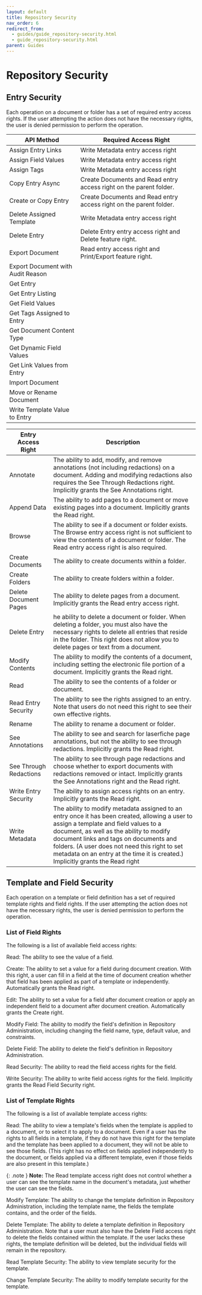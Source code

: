 ```yaml
---
layout: default
title: Repository Security
nav_order: 6
redirect_from:
  - guides/guide_repository-security.html
  - guide_repository-security.html
parent: Guides
---
```


<!--Copyright (c) Laserfiche.
Licensed under the MIT License. See LICENSE in the project root for license information.-->

# Repository Security

## Entry Security

Each operation on a document or folder has a set of required entry access rights. If the user attempting the action does not have the necessary rights, the user is denied permission to perform the operation.

| API Method | Required Access Right |
| --- | --- |
| Assign Entry Links | Write Metadata entry access right |
| Assign Field Values | Write Metadata entry access right |
| Assign Tags | Write Metadata entry access right |
| Copy Entry Async | Create Documents and Read entry access right on the parent folder. |
| Create or Copy Entry | Create Documents and Read entry access right on the parent folder. |
| Delete Assigned Template | Write Metadata entry access right |
| Delete Entry | Delete Entry entry access right and Delete feature right. |
| Export Document | Read entry access right and Print/Export feature right. |
| Export Document with Audit Reason |  |
| Get Entry |  |
| Get Entry Listing |  |
| Get Field Values |  |
| Get Tags Assigned to Entry |  |
| Get Document Content Type |  |
| Get Dynamic Field Values |  |
| Get Link Values from Entry |  |
| Import Document |  |
| Move or Rename Document |  |
| Write Template Value to Entry |  |


| Entry Access Right | Description |
| --- | --- |
| Annotate | The ability to add, modify, and remove annotations (not including redactions) on a document. Adding and modifying redactions also requires the See Through Redactions right. Implicitly grants the See Annotations right. | 
| Append Data | The ability to add pages to a document or move existing pages into a document. Implicitly grants the Read right. |
| Browse | The ability to see if a document or folder exists. The Browse entry access right is not sufficient to view the contents of a document or folder. The Read entry access right is also required. |
| Create Documents | The ability to create documents within a folder. |
| Create Folders | The ability to create folders within a folder. |
| Delete Document Pages | The ability to delete pages from a document. Implicitly grants the Read entry access right. |
| Delete Entry | he ability to delete a document or folder. When deleting a folder, you must also have the necessary rights to delete all entries that reside in the folder. This right does not allow you to delete pages or text from a document. |
| Modify Contents | The ability to modify the contents of a document, including setting the electronic file portion of a document. Implicitly grants the Read right. |
| Read | The ability to see the contents of a folder or document. |
| Read Entry Security | The ability to see the rights assigned to an entry. Note that users do not need this right to see their own effective rights. |
| Rename | The ability to rename a document or folder. |
| See Annotations | The ability to see and search for laserfiche page annotations, but not the ability to see through redactions. Implicitly grants the Read right. |
| See Through Redactions | The ability to see through page redactions and choose whether to export documents with redactions removed or intact. Implicitly grants the See Annotations right and the Read right. |
| Write Entry Security | The ability to assign access rights on an entry. Implicitly grants the Read right. |
| Write Metadata | The ability to modify metadata assigned to an entry once it has been created,  allowing a user to assign a template and field values to a document, as well as the ability to modify document links and tags on documents and folders. (A user does not need this right to set metadata on an entry at the time it is created.) Implicitly grants the Read right |


## Template and Field Security

Each operation on a template or field definition has a set of required template rights and field rights. If the user attempting the action does not have the necessary rights, the user is denied permission to perform the operation.

### List of Field Rights
The following is a list of available field access rights:

Read: The ability to see the value of a field.

Create: The ability to set a value for a field during document creation. With this right, a user can fill in a field at the time of document creation whether that field has been applied as part of a template or independently. Automatically grants the Read right.

Edit: The ability to set a value for a field after document creation or apply an independent field to a document after document creation. Automatically grants the Create right.

Modify Field: The ability to modify the field's definition in Repository Administration, including changing the field name, type, default value, and constraints.

Delete Field: The ability to delete the field's definition in Repository Administration.

Read Security: The ability to read the field access rights for the field.

Write Security: The ability to write field access rights for the field. Implicitly grants the Read Field Security right.


### List of Template Rights
The following is a list of available template access rights:

Read: The ability to view a template's fields when the template is applied to a document, or to select it to apply to a document. Even if a user has the rights to all fields in a template, if they do not have this right for the template and the template has been applied to a document, they will not be able to see those fields. (This right has no effect on fields applied independently to the document, or fields applied via a different template, even if those fields are also present in this template.)

{: .note }
**Note:** The Read template access right does not control whether a user can see the template name in the document's metadata, just whether the user can see the fields.

Modify Template: The ability to change the template definition in Repository Administration, including the template name, the fields the template contains, and the order of the fields.

Delete Template: The ability to delete a template definition in Repository Administration. Note that a user must also have the Delete Field access right to delete the fields contained within the template. If the user lacks these rights, the template definition will be deleted, but the individual fields will remain in the repository.

Read Template Security: The ability to view template security for the template.

Change Template Security: The ability to modify template security for the template.